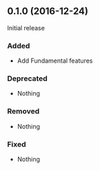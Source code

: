 ## 0.1.0 (2016-12-24)

Initial release

### Added

- Add Fundamental features

### Deprecated

- Nothing

### Removed

- Nothing

### Fixed

- Nothing
